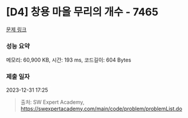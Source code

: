 # [D4] 창용 마을 무리의 개수 - 7465 

[문제 링크](https://swexpertacademy.com/main/code/problem/problemDetail.do?contestProbId=AWngfZVa9XwDFAQU) 

### 성능 요약

메모리: 60,900 KB, 시간: 193 ms, 코드길이: 604 Bytes

### 제출 일자

2023-12-31 17:25



> 출처: SW Expert Academy, https://swexpertacademy.com/main/code/problem/problemList.do